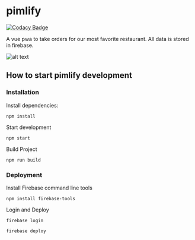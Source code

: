 # pimlify

[![Codacy Badge](https://api.codacy.com/project/badge/Grade/165f412f45d4464b98a401cc74244cf3)](https://app.codacy.com/app/patrick.schadler/pimlify?utm_source=github.com&utm_medium=referral&utm_content=DonkeyKongJr/pimlify&utm_campaign=badger)

A vue pwa to take orders for our most favorite restaurant. All data is stored in firebase.

![alt text](https://travis-ci.com/DonkeyKongJr/pimlify.svg?branch=master)

## How to start pimlify development

### Installation

Install dependencies:

`npm install`

Start development

`npm start`

Build Project

`npm run build`

### Deployment

Install Firebase command line tools

`npm install firebase-tools`

Login and Deploy

`firebase login`

`firebase deploy`
